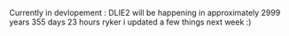 Currently in devlopement : DLIE2 will be happening in approximately 2999 years 355 days 23 hours ryker i updated a few things
next week :)
